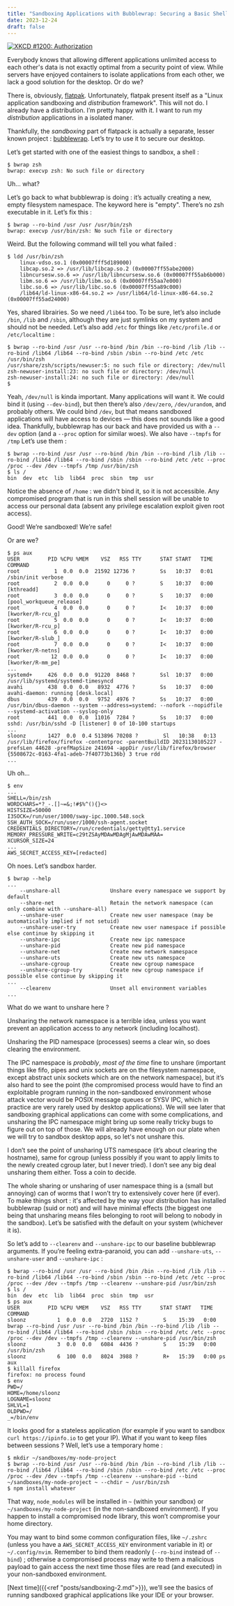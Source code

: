 ```yaml
---
title: "Sandboxing Applications with Bubblewrap: Securing a Basic Shell"
date: 2023-12-24
draft: false
---
```


[![XKCD #1200: Authorization](https://imgs.xkcd.com/comics/authorization.png)](https://xkcd.com/1200/)

Everybody knows that allowing different applications unlimited access
to each other's data is not exactly optimal from a security point of
view. While servers have enjoyed containers to isolate applications
from each other, we lack a good solution for the desktop. Or do we?

There is, obviously, [flatpak](https://github.com/flatpak/flatpak).
Unfortunately, flatpak present itself as a "Linux application sandboxing
and *distribution* framework". This will not do. I already have a
distribution. I’m pretty happy with it. I want to run my *distribution*
applications in a isolated maner.

Thankfully, the *sandboxing* part of flatpack
is actually a separate, lesser known project :
[bubblewrap](https://github.com/containers/bubblewrap). Let’s try to use it
to secure our desktop.

Let’s get started with one of the easiest things to sandbox, a shell :

```shell
$ bwrap zsh
bwrap: execvp zsh: No such file or directory
```

Uh… what?

Let’s go back to what bubblewrap is doing : it’s actually creating a
new, empty filesystem namespace. The keyword here is "empty". There’s
no zsh executable in it. Let’s fix this :

```shell
$ bwrap --ro-bind /usr /usr /usr/bin/zsh
bwrap: execvp /usr/bin/zsh: No such file or directory
```

Weird. But the following command will tell you what failed :

```shell
$ ldd /usr/bin/zsh
	linux-vdso.so.1 (0x00007fff5d189000)
	libcap.so.2 => /usr/lib/libcap.so.2 (0x00007ff55abe2000)
	libncursesw.so.6 => /usr/lib/libncursesw.so.6 (0x00007ff55ab6b000)
	libm.so.6 => /usr/lib/libm.so.6 (0x00007ff55aa7e000)
	libc.so.6 => /usr/lib/libc.so.6 (0x00007ff55a89c000)
	/lib64/ld-linux-x86-64.so.2 => /usr/lib64/ld-linux-x86-64.so.2 (0x00007ff55ad24000)
```

Yes, shared librairies. So we need `/lib64` too. To be sure, let’s also
include `/bin`, `/lib` and `/sbin`, although they are just symlinks on my
system and should not be needed. Let’s also add `/etc` for things like
`/etc/profile.d` or `/etc/localtime` :

```shell
$ bwrap --ro-bind /usr /usr --ro-bind /bin /bin --ro-bind /lib /lib --ro-bind /lib64 /lib64 --ro-bind /sbin /sbin --ro-bind /etc /etc /usr/bin/zsh
/usr/share/zsh/scripts/newuser:5: no such file or directory: /dev/null
zsh-newuser-install:23: no such file or directory: /dev/null
zsh-newuser-install:24: no such file or directory: /dev/null
$
```

Yeah, `/dev/null` is kinda important. Many applications will want it. We
could bind it (using `--dev-bind`), but then there’s also `/dev/zero`,
`/dev/urandom`, and probably others. We could bind `/dev`, but that means
sandboxed applications will have access to devices — this does not
sounds like a good idea. Thankfully, bubblewrap has our back and have
provided us with a `--dev` option (and a `--proc` option for similar
woes). We also have `--tmpfs` for `/tmp` Let’s use them :

```shell
$ bwrap --ro-bind /usr /usr --ro-bind /bin /bin --ro-bind /lib /lib --ro-bind /lib64 /lib64 --ro-bind /sbin /sbin --ro-bind /etc /etc --proc /proc --dev /dev --tmpfs /tmp /usr/bin/zsh
$ ls /
bin  dev  etc  lib  lib64  proc  sbin  tmp  usr
```

Notice the absence of `/home` : we didn't bind it, so it is not
accessible. Any compromised program that is run in this shell session will
be unable to access our personal data (absent any privilege escalation
exploit given root access).

Good! We’re sandboxed! We’re safe!

Or are we?

```shell
$ ps aux
USER         PID %CPU %MEM    VSZ   RSS TTY      STAT START   TIME COMMAND
root           1  0.0  0.0  21592 12736 ?        Ss   10:37   0:01 /sbin/init verbose
root           2  0.0  0.0      0     0 ?        S    10:37   0:00 [kthreadd]
root           3  0.0  0.0      0     0 ?        S    10:37   0:00 [pool_workqueue_release]
root           4  0.0  0.0      0     0 ?        I<   10:37   0:00 [kworker/R-rcu_g]
root           5  0.0  0.0      0     0 ?        I<   10:37   0:00 [kworker/R-rcu_p]
root           6  0.0  0.0      0     0 ?        I<   10:37   0:00 [kworker/R-slub_]
root           7  0.0  0.0      0     0 ?        I<   10:37   0:00 [kworker/R-netns]
root          12  0.0  0.0      0     0 ?        I<   10:37   0:00 [kworker/R-mm_pe]
...
systemd+     426  0.0  0.0  91220  8468 ?        Ssl  10:37   0:00 /usr/lib/systemd/systemd-timesyncd
avahi        438  0.0  0.0   8932  4776 ?        Ss   10:37   0:00 avahi-daemon: running [desk.local]
dbus         439  0.0  0.0   9752  4976 ?        Ss   10:37   0:00 /usr/bin/dbus-daemon --system --address=systemd: --nofork --nopidfile --systemd-activation --syslog-only
root         441  0.0  0.0  11016  7284 ?        Ss   10:37   0:00 sshd: /usr/bin/sshd -D [listener] 0 of 10-100 startups
...
sloonz       1427  0.0  0.4 513896 70208 ?        Sl   10:38   0:13 /usr/lib/firefox/firefox -contentproc -parentBuildID 20231130105227 -prefsLen 44628 -prefMapSize 241694 -appDir /usr/lib/firefox/browser {5508672c-0163-4fa1-adeb-7f40773b136b} 3 true rdd
...
```

Uh oh…

```shell
$ env
...
SHELL=/bin/zsh
WORDCHARS=*?_-.[]~=&;!#$%^(){}<>
HISTSIZE=50000
I3SOCK=/run/user/1000/sway-ipc.1000.548.sock
SSH_AUTH_SOCK=/run/user/1000/ssh-agent.socket
CREDENTIALS_DIRECTORY=/run/credentials/getty@tty1.service
MEMORY_PRESSURE_WRITE=c29tZSAyMDAwMDAgMjAwMDAwMAA=
XCURSOR_SIZE=24
...
AWS_SECRET_ACCESS_KEY=[redacted]
```

Oh noes. Let’s sandbox harder.

```shell
$ bwrap --help
...
    --unshare-all                Unshare every namespace we support by default
    --share-net                  Retain the network namespace (can only combine with --unshare-all)
    --unshare-user               Create new user namespace (may be automatically implied if not setuid)
    --unshare-user-try           Create new user namespace if possible else continue by skipping it
    --unshare-ipc                Create new ipc namespace
    --unshare-pid                Create new pid namespace
    --unshare-net                Create new network namespace
    --unshare-uts                Create new uts namespace
    --unshare-cgroup             Create new cgroup namespace
    --unshare-cgroup-try         Create new cgroup namespace if possible else continue by skipping it
...
    --clearenv                   Unset all environment variables
...
```

What do we want to unshare here ?

Unsharing the network namespace is a terrible idea, unless you want
prevent an application access to any network (including localhost).

Unsharing the PID namespace (processes) seems a clear win, so does
clearing the environment.

The IPC namespace is *probably*, *most of the time* fine to unshare
(important things like fifo, pipes and unix sockets are on the filesystem
namespace, except abstract unix sockets which are on the network
namespace), but it’s also hard to see the point (the compromised process
would have to find an exploitable program running in the non-sandboxed
environment whose attack vector would be POSIX message queues or SYSV
IPC, which in practice are very rarely used by desktop applications). We
will see later that sandboxing graphical applications can come with some
complications, and unsharing the IPC namespace might bring up some
really tricky bugs to figure out on top of those. We will already have
enough on our plate when we will try to sandbox desktop apps, so let's
not unshare this.

I don’t see the point of unsharing UTS namespace (it’s about clearing
the hostname), same for cgroup (unless possibly if you want to apply
limits to the newly created cgroup later, but I never tried). I don’t
see any big deal unsharing them either. Toss a coin to decide.

The whole sharing or unsharing of user namespace thing is a (small but
annoying) can of worms that I won’t try to extensively cover here (if
ever). To make things short : it's affected by the way your distribution
has installed bubblewrap (suid or not) and will have minimal effects
(the biggest one being that unsharing means files belonging to root will
belong to nobody in the sandbox). Let’s be satisfied with the default
on your system (whichever it is).

So let’s add to `--clearenv` and `--unshare-ipc` to our baseline
bubblewrap arguments. If you’re feeling extra-paranoid, you can add
`--unshare-uts`, `--unshare-user` and `--unshare-ipc` :

```shell
$ bwrap --ro-bind /usr /usr --ro-bind /bin /bin --ro-bind /lib /lib --ro-bind /lib64 /lib64 --ro-bind /sbin /sbin --ro-bind /etc /etc --proc /proc --dev /dev --tmpfs /tmp --clearenv --unshare-pid /usr/bin/zsh
$ ls /
bin  dev  etc  lib  lib64  proc  sbin  tmp  usr
$ ps aux
USER         PID %CPU %MEM    VSZ   RSS TTY      STAT START   TIME COMMAND
sloonz          1  0.0  0.0   2720  1152 ?        S    15:39   0:00 bwrap --ro-bind /usr /usr --ro-bind /bin /bin --ro-bind /lib /lib --ro-bind /lib64 /lib64 --ro-bind /sbin /sbin --ro-bind /etc /etc --proc /proc --dev /dev --tmpfs /tmp --clearenv --unshare-pid /usr/bin/zsh
sloonz          3  0.0  0.0   6084  4436 ?        S    15:39   0:00 /usr/bin/zsh
sloonz          6  100  0.0   8024  3988 ?        R+   15:39   0:00 ps aux
$ killall firefox
firefox: no process found
$ env
PWD=/
HOME=/home/sloonz
LOGNAME=sloonz
SHLVL=1
OLDPWD=/
_=/bin/env
```

It looks good for a stateless application (for example if you want to
sandbox `curl https://ipinfo.io` to get your IP). What if you want to
keep files between sessions ? Well, let’s use a temporary home :

```shell
$ mkdir ~/sandboxes/my-node-project
$ bwrap --ro-bind /usr /usr --ro-bind /bin /bin --ro-bind /lib /lib --ro-bind /lib64 /lib64 --ro-bind /sbin /sbin --ro-bind /etc /etc --proc /proc --dev /dev --tmpfs /tmp --clearenv --unshare-pid --bind ~/sandboxes/my-node-project ~ --chdir ~ /usr/bin/zsh
$ npm install whatever
```

That way, `node_modules` will be installed in `~` (within your sandbox) or
`~/sandboxes/my-node-project` (in the non-sandboxed environment). If you
happen to install a compromised node library, this won’t compromise
your home directory.

You may want to bind some common configuration files, like `~/.zshrc`
(unless you have a `AWS_SECRET_ACCESS_KEY` environment variable in
it) or `~/.config/nvim`. Remember to bind them readonly (`--ro-bind`
instead of `--bind`) ; otherwise a compromised process may write to them
a malicious payload to gain access the next time those files are read
(and executed) in your non-sandboxed environment.

[Next time]({{<ref "posts/sandboxing-2.md">}}), we’ll see the basics of running sandboxed graphical
applications like your IDE or your browser.
